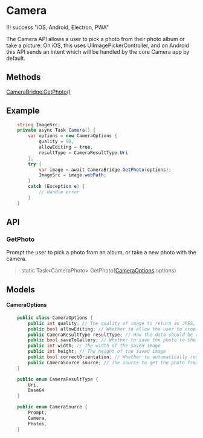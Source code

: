 # Camera

!!! success "iOS, Android, Electron, PWA"

The Camera API allows a user to pick a photo from their photo album or take a picture. On iOS, this uses UIImagePickerController, and on Android this API sends an intent which will be handled by the core Camera app by default.

## Methods

[CameraBridge.GetPhoto()](#getphoto)

## Example

```c#
    string ImageSrc;
    private async Task Camera() {
        var options = new CameraOptions {
            quality = 90,
            allowEditing = true,
            resultType = CameraResultType.Uri
        };
        try {
            var image = await CameraBridge.GetPhoto(options);
            ImageSrc = image.webPath;
        }
        catch (Exception e) {
            // Handle error
        }
    }
```

## API

### GetPhoto

Prompt the user to pick a photo from an album, or take a new photo with the camera.

> static Task&lt;CameraPhoto&gt; GetPhoto([CameraOptions](#cameraoptions) options)

## Models

#### CameraOptions

```c#
    public class CameraOptions {
        public int quality; // The quality of image to return as JPEG, from 0-100
        public bool allowEditing; // Whether to allow the user to crop or make small edits (platform specific)
        public CameraResultType resultType; // How the data should be returned. Currently, only 'base64' or 'uri' is supported
        public bool saveToGallery; // Whether to save the photo to the gallery/photostream
        public int width; // The width of the saved image
        public int height; // The height of the saved image
        public bool correctOrientation; // Whether to automatically rotate the image "up" to correct for orientation in portrait mode. Default: true
        public CameraSource source; // The source to get the photo from. By default this prompts the user to select either the photo album or take a photo. Default: CameraSource.Prompt
    }

    public enum CameraResultType {
        Uri,
        Base64
    }

    public enum CameraSource {
        Prompt,
        Camera,
        Photos,
    }
```

